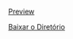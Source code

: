 [Preview](https://pedroaloonso.github.io/Digital-College-FullStack/Aula04/index.html)

[Baixar o Diretório](https://download-directory.github.io?url=https://github.com/PedroAloonso/Digital-College-FullStack/tree/main/Aula04)
